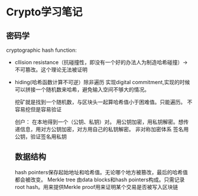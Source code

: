# Crypto学习笔记

## 密码学

cryptographic hash function:
- cllision resistance（抗碰撞性，即没有一个好的办法人为制造哈希碰撞）->不可篡改。这个理论无法被证明
- hiding(哈希函数计算不可逆）除非遍历
  实现digital commitment,实现的时候可以拼接一个随机数来哈希，避免输入空间不够大的情况。

  挖矿就是找到一个随机数，与区块头一起算哈希值小于困难值。只能遍历。
  不容易挖但是容易验证

  创户：
  在本地得到一个（公钥、私钥）对。
  用公钥加密，用私钥解密。想传递信息，用对方公钥加密，对方用自己的私钥解密。
  非对称加密体系
  签名用公钥，验证签名用私钥


  ## 数据结构
  hash pointers保存起始地址和哈希值。无论哪个地方被篡改，最后的哈希值都会被改变。
  Merkle tree 由data blocks和hash pointers构成。只需记录root hash。用来提供Merkle proof用来证明某个交易是否被写入区块链
  

